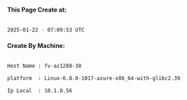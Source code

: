 
   
#### This Page Create at:

```bash

2025-01-22 - 07:09:53 UTC

```

#### Create By Machine:

```bash

Host Name : fv-az1288-38

platform  : Linux-6.8.0-1017-azure-x86_64-with-glibc2.39

Ip Local  : 10.1.0.56

```

